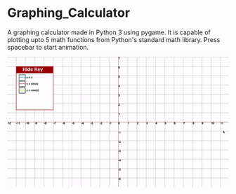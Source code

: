 # Graphing_Calculator
A graphing calculator made in Python 3 using pygame. It is capable of plotting upto 5 math functions from Python's standard math library. Press spacebar to start animation.

![Demo](media/demo.gif)